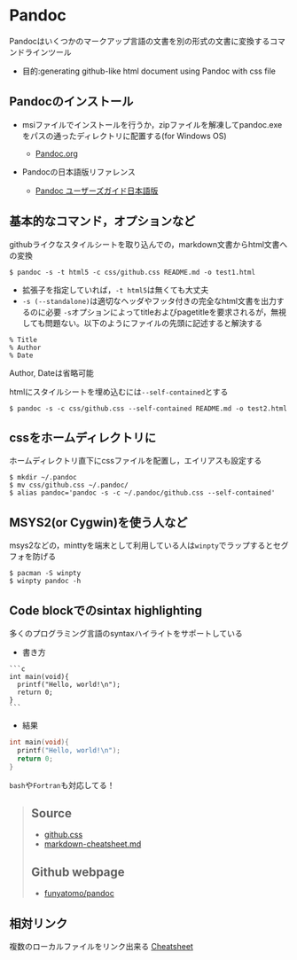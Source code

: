 # Pandoc

Pandocはいくつかのマークアップ言語の文書を別の形式の文書に変換するコマンドラインツール

- 目的:generating github-like html document using Pandoc with css file

## Pandocのインストール
- msiファイルでインストールを行うか，zipファイルを解凍してpandoc.exeをパスの通ったディレクトリに配置する(for Windows OS)

  - [Pandoc.org](https://pandoc.org)

- Pandocの日本語版リファレンス

  - [Pandoc ユーザーズガイド日本語版](http://sky-y.github.io/site-pandoc-jp/users-guide/)

## 基本的なコマンド，オプションなど
githubライクなスタイルシートを取り込んでの，markdown文書からhtml文書への変換

```
$ pandoc -s -t html5 -c css/github.css README.md -o test1.html
```

- 拡張子を指定していれば，`-t html5`は無くても大丈夫
- `-s (--standalone)`は適切なヘッダやフッタ付きの完全なhtml文書を出力するのに必要
`-s`オプションによってtitleおよびpagetitleを要求されるが，無視しても問題ない。以下のようにファイルの先頭に記述すると解決する

```
% Title
% Author
% Date
```

Author, Dateは省略可能

htmlにスタイルシートを埋め込むには`--self-contained`とする

```
$ pandoc -s -c css/github.css --self-contained README.md -o test2.html
```

## cssをホームディレクトリに
ホームディレクトリ直下にcssファイルを配置し，エイリアスも設定する

```
$ mkdir ~/.pandoc
$ mv css/github.css ~/.pandoc/
$ alias pandoc='pandoc -s -c ~/.pandoc/github.css --self-contained'
```

## MSYS2(or Cygwin)を使う人など
msys2などの，minttyを端末として利用している人は`winpty`でラップするとセグフォを防げる

```
$ pacman -S winpty
$ winpty pandoc -h
```

## Code blockでのsintax highlighting
多くのプログラミング言語のsyntaxハイライトをサポートしている

- 書き方
````
```c
int main(void){
  printf("Hello, world!\n");
  return 0;
}
```
````

- 結果
```c
int main(void){
  printf("Hello, world!\n");
  return 0;
}
```

`bash`や`Fortran`も対応してる！

> ## Source
> - [github.css](https://gist.github.com/griffin-stewie/9755783)
> - [markdown-cheatsheet.md](https://gist.github.com/mignonstyle/083c9e1651d7734f84c99b8cf49d57fa#file-markdown-cheatsheet-md)
>
> ## Github webpage
> - [funyatomo/pandoc](https://github.com/funyatomo/pandoc)


## 相対リンク
複数のローカルファイルをリンク出来る
[Cheatsheet](Cheatsheet.html)
